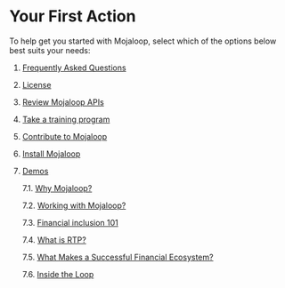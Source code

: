 # Your First Action

To help get you started with Mojaloop, select which of the options below best suits your needs:

<!-- 1. [Mojaloop Overview](./demos/mojaloop-overview.md) -->
1. [Frequently Asked Questions](./faqs)
2. [License](./license.md)
3. [Review Mojaloop APIs](/api/)
4. [Take a training program](https://mojaloop.io/mojaloop-training-program/)
5. [Contribute to Mojaloop](/community/)
6. [Install Mojaloop](./installation/installing-mojaloop.md)
7. [Demos](./demos/mojaloop-overview.md)

    7.1. [Why Mojaloop?](./demos/why-mojaloop.md)

    7.2. [Working with Mojaloop?](./demos/working-with-mojaloop.md)

    7.3. [Financial inclusion 101 ](./demos/financial-inclusion-101.md)

    7.4. [What is RTP?](./demos/what-is-rtp.md)

    7.5. [What Makes a Successful Financial Ecosystem?](./demos/what-makes-a-successful-financial-ecosystem.md)
    
    7.6. [Inside the Loop](./demos/inside-the-loop.md)
